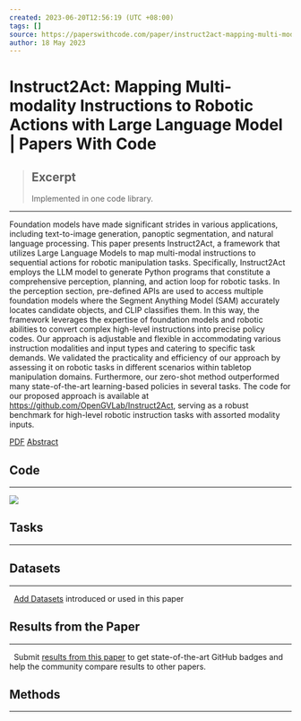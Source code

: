 ```yaml
---
created: 2023-06-20T12:56:19 (UTC +08:00)
tags: []
source: https://paperswithcode.com/paper/instruct2act-mapping-multi-modality
author: 18 May 2023
---
```


# Instruct2Act: Mapping Multi-modality Instructions to Robotic Actions with Large Language Model | Papers With Code

> ## Excerpt
> Implemented in one code library.

---
Foundation models have made significant strides in various applications, including text-to-image generation, panoptic segmentation, and natural language processing. This paper presents Instruct2Act, a framework that utilizes Large Language Models to map multi-modal instructions to sequential actions for robotic manipulation tasks. Specifically, Instruct2Act employs the LLM model to generate Python programs that constitute a comprehensive perception, planning, and action loop for robotic tasks. In the perception section, pre-defined APIs are used to access multiple foundation models where the Segment Anything Model (SAM) accurately locates candidate objects, and CLIP classifies them. In this way, the framework leverages the expertise of foundation models and robotic abilities to convert complex high-level instructions into precise policy codes. Our approach is adjustable and flexible in accommodating various instruction modalities and input types and catering to specific task demands. We validated the practicality and efficiency of our approach by assessing it on robotic tasks in different scenarios within tabletop manipulation domains. Furthermore, our zero-shot method outperformed many state-of-the-art learning-based policies in several tasks. The code for our proposed approach is available at https://github.com/OpenGVLab/Instruct2Act, serving as a robust benchmark for high-level robotic instruction tasks with assorted modality inputs.

[PDF](https://arxiv.org/pdf/2305.11176v3.pdf) [Abstract](https://arxiv.org/abs/2305.11176v3)

## Code

___

![](https://production-assets.paperswithcode.com/perf/images/frameworks/pytorch-2fbf2cb9.png)

## Tasks

___

## Datasets

___

  [Add Datasets](https://paperswithcode.com/paper/instruct2act-mapping-multi-modality#loginModal) introduced or used in this paper

## Results from the Paper

___

  Submit [results from this paper](https://paperswithcode.com/paper/instruct2act-mapping-multi-modality/review/) to get state-of-the-art GitHub badges and help the community compare results to other papers.

## Methods

___
